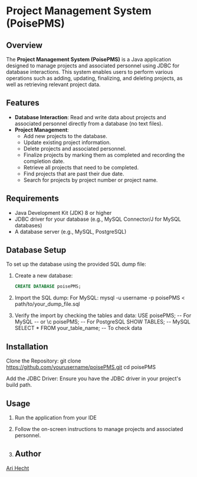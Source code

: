 # Project Management System (PoisePMS)

## Overview
The **Project Management System (PoisePMS)** is a Java application designed to manage projects and associated personnel using JDBC for database interactions. This system enables users to perform various operations such as adding, updating, finalizing, and deleting projects, as well as retrieving relevant project data.

## Features
- **Database Interaction**: Read and write data about projects and associated personnel directly from a database (no text files).
- **Project Management**:
  - Add new projects to the database.
  - Update existing project information.
  - Delete projects and associated personnel.
  - Finalize projects by marking them as completed and recording the completion date.
  - Retrieve all projects that need to be completed.
  - Find projects that are past their due date.
  - Search for projects by project number or project name.
 
 ## Requirements
 - Java Development Kit (JDK) 8 or higher
- JDBC driver for your database (e.g., MySQL Connector/J for MySQL databases)
- A database server (e.g., MySQL, PostgreSQL)

## Database Setup

To set up the database using the provided SQL dump file:

1. Create a new database:

   ```sql
   CREATE DATABASE poisePMS;

2. Import the SQL dump:
For MySQL:
mysql -u username -p poisePMS < path/to/your_dump_file.sql

3. Verify the import by checking the tables and data:
USE poisePMS; -- For MySQL
-- or
\c poisePMS; -- For PostgreSQL
SHOW TABLES; -- MySQL
SELECT * FROM your_table_name; -- To check data

## Installation
Clone the Repository:
git clone https://github.com/yourusername/poisePMS.git
cd poisePMS

Add the JDBC Driver:
Ensure you have the JDBC driver in your project's build path.

## Usage
1. Run the application from your IDE 
2. Follow the on-screen instructions to manage projects and associated personnel.

3. ## Author
[Ari Hecht](https://github.com/Arihecht)









